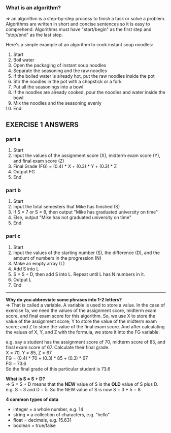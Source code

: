 ### What is an algorithm?
=> an algorithm is a step-by-step process to finish a task or solve a problem. Algorithms are written in short and concise sentences so it is easy to comprehend. Algorithms must have "start/begin" as the first step and "stop/end" as the last step.

Here's a simple example of an algorithm to cook instant soup noodles:
1. Start
2. Boil water
3. Open the packaging of instant soup noodles
4. Separate the seasoning and the raw noodles
5. If the boiled water is already hot, put the raw noodles inside the pot
6. Stir the noodles in the pot with a chopstick or a fork
7. Put all the seasonings into a bowl
8. If the noodles are already cooked, pour the noodles and water inside the bowl
9. Mix the noodles and the seasoning evenly
10. End

## EXERCISE 1 ANSWERS

### part a
1. Start
2. Input the values of the assignment score (X), midterm exam score (Y), and final exam score (Z)
3. Final Grade (FG) = (0.4) * X + (0.3) * Y + (0.3) * Z
4. Output FG
5. End

### part b
1. Start
2. Input the total semesters that Mike has finished (S)
3. If S = 7 or S = 8, then output "Mike has graduated university on time"
4. Else, output "Mike has not graduated university on time"
5. End

### part c
1. Start
2. Input the values of the starting number (S), the difference (D), and the amount of numbers in the progression (N)
3. Make an empty array (L)
4. Add S into L
5. S = S + D, then add S into L. Repeat until L has N numbers in it.
6. Output L
7. End

<hr>

**Why do you abbreviate some phrases into 1-2 letters?**
<br>=> That is called a variable. A variable is used to store a value. In the case of exercise 1a, we need the values of the assignment score, midterm exam score, and final exam score for this algorithm. So, we use X to store the value of the assignment score; Y to store the value of the midterm exam score; and Z to store the value of the final exam score. And after calculating the values of X, Y, and Z with the formula, we store it into the FG variable. 

e.g. say a student has the assignment score of 70, midterm score of 85, and final exam score of 67. Calculate their final grade.
<br>X = 70, Y = 85, Z = 67
<br>FG = (0.4) * 70 + (0.3) * 85 + (0.3) * 67
<br>FG = 73.6
<br>So the final grade of this particular student is 73.6

**What is S = S + D?**
<br>=> S = S + D means that the **NEW** value of S is the **OLD** value of S plus D. e.g. S = 3 and D = 5. So the NEW value of S is now S = 3 + 5 = 8. 

**4 common types of data**
- integer = a whole number, e.g. 14
- string = a collection of characters, e.g. "hello"
- float = decimals, e.g. 15.631
- boolean = true/false
